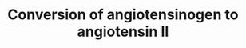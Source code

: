 ---
annotations:
- id: PW:0000002
  parent: classic metabolic pathway
  type: Pathway Ontology
  value: classic metabolic pathway
- id: PW:0000244
  parent: regulatory pathway
  type: Pathway Ontology
  value: angiotensin II signaling pathway
authors:
- LVreeswijk
- Fehrhart
- Eweitz
description: This pathway depicts the conversion of Angiotensinogen to Angiotensin
  II by enzymes of the Renin-Angiotensin-System (RAS) and Nonrenin-Angiotensin-System
  (NRAS).  The NRAS pathway includes both direct and indirect conversion.
last-edited: 2021-05-22
ndex: 0cad9ddc-8b6e-11eb-9e72-0ac135e8bacf
organisms:
- Homo sapiens
redirect_from:
- /index.php/Pathway:WP4818
- /instance/WP4818
- /instance/WP4818_r117691
revision: r117691
schema-jsonld:
- '@context': https://schema.org/
  '@id': https://wikipathways.github.io/pathways/WP4818.html
  '@type': Dataset
  creator:
    '@type': Organization
    name: WikiPathways
  description: This pathway depicts the conversion of Angiotensinogen to Angiotensin
    II by enzymes of the Renin-Angiotensin-System (RAS) and Nonrenin-Angiotensin-System
    (NRAS).  The NRAS pathway includes both direct and indirect conversion.
  keywords:
  - ACE
  - Angiotensin I
  - Angiotensinogen
  - CMA1
  - CTSD
  - CTSG
  - REN
  - human angiotensin II
  license: CC0
  name: 'Conversion of angiotensinogen to angiotensin II '
seo: CreativeWork
title: 'Conversion of angiotensinogen to angiotensin II '
wpid: WP4818
---